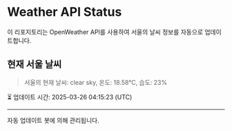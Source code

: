 
# Weather API Status

이 리포지토리는 OpenWeather API를 사용하여 서울의 날씨 정보를 자동으로 업데이트합니다.

## 현재 서울 날씨
> 서울의 현재 날씨: clear sky, 온도: 18.58°C, 습도: 23%

⏳ 업데이트 시간: 2025-03-26 04:15:23 (UTC)

---
자동 업데이트 봇에 의해 관리됩니다.
